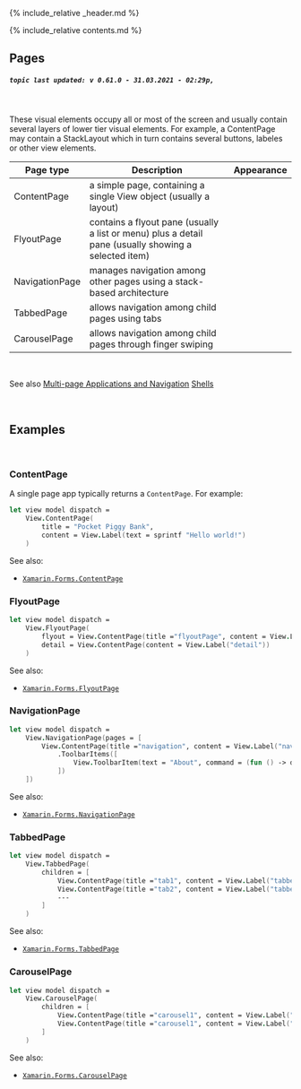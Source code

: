 {% include_relative _header.md %}

{% include_relative contents.md %}

Pages 
------

##### `topic last updated: v 0.61.0 - 31.03.2021 - 02:29p,`
<br /> 

 These visual elements occupy all or most of the screen and usually contain several layers of lower tier visual elements. 
 For example, a ContentPage may contain a StackLayout which in turn contains several buttons, labeles or other view elements. 

| Page type          | Description                                                                                          | Appearance |
|----------------|------------------------------------------------------------------------------------------------------|------------|
| ContentPage    | a simple page, containing a single View object (usually a layout)                                    |            |
| FlyoutPage     | contains a flyout pane (usually a list or menu) plus a detail pane (usually showing a selected item) |            |
| NavigationPage | manages navigation among other pages using a stack-based architecture                                |            |
| TabbedPage     | allows navigation among child pages using tabs                                                       |            |
| CarouselPage   | allows navigation among child pages through finger swiping                                           |            |


<br /> 

See also 
[Multi-page Applications and Navigation](pages-navigation.html)
[Shells](views-shell.html)

<br /> 

Examples
------
<br />

### ContentPage

A single page app typically returns a `ContentPage`. For example:

```fsharp 
let view model dispatch =
    View.ContentPage(
        title = "Pocket Piggy Bank",
        content = View.Label(text = sprintf "Hello world!")
    )
```

See also:

* [`Xamarin.Forms.ContentPage`](https://docs.microsoft.com/en-us/dotnet/api/Xamarin.Forms.ContentPage)

### FlyoutPage
```fsharp 
let view model dispatch =
    View.FlyoutPage(
        flyout = View.ContentPage(title ="flyoutPage", content = View.Label("flyout")), // 'title' is needed for the flyout page
        detail = View.ContentPage(content = View.Label("detail"))        
    )
```

See also:

* [`Xamarin.Forms.FlyoutPage`](https://docs.microsoft.com/en-us/dotnet/api/Xamarin.Forms.FlyoutPage)

### NavigationPage
```fsharp 
let view model dispatch =
    View.NavigationPage(pages = [
        View.ContentPage(title ="navigation", content = View.Label("navigation page 1"))
            .ToolbarItems([
                View.ToolbarItem(text = "About", command = (fun () -> dispatch (ShowAbout true))) 
            ])
    ])
```

See also:

* [`Xamarin.Forms.NavigationPage`](https://docs.microsoft.com/en-us/dotnet/api/Xamarin.Forms.NavigationPage)

### TabbedPage
```fsharp 
let view model dispatch =        
    View.TabbedPage(
        children = [
            View.ContentPage(title ="tab1", content = View.Label("tabbed page 1"))                
            View.ContentPage(title ="tab2", content = View.Label("tabbed page 2"))
            ---
        ]
    )
```

See also:

* [`Xamarin.Forms.TabbedPage`](https://docs.microsoft.com/en-us/dotnet/api/Xamarin.Forms.TabbedPage)

### CarouselPage
```fsharp 
let view model dispatch =
    View.CarouselPage(
        children = [
            View.ContentPage(title ="carousel1", content = View.Label("carousel page 1"))                
            View.ContentPage(title ="carousel1", content = View.Label("carousel page 2"))
        ]
    )
```

See also:

* [`Xamarin.Forms.CarouselPage`](https://docs.microsoft.com/en-us/dotnet/api/Xamarin.Forms.CarouselPage)